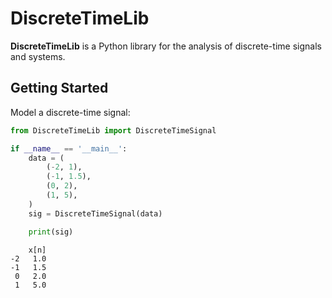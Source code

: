 # DiscreteTimeLib

**DiscreteTimeLib** is a Python library for the analysis of discrete-time signals and systems.

## Getting Started

Model a discrete-time signal:

```python
from DiscreteTimeLib import DiscreteTimeSignal

if __name__ == '__main__':
    data = (
        (-2, 1),
        (-1, 1.5),
        (0, 2),
        (1, 5),
    )
    sig = DiscreteTimeSignal(data)

    print(sig)
```

```
    x[n]
-2   1.0
-1   1.5
 0   2.0
 1   5.0
```

